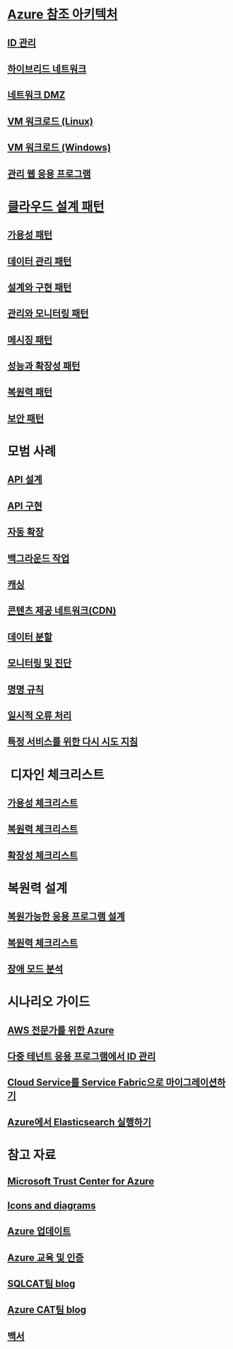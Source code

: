 # [Azure 참조 아키텍처](./reference-architectures/index.md)
## [ID 관리](./reference-architectures/identity/index.md)
## [하이브리드 네트워크](./reference-architectures/hybrid-networking/index.md)
## [네트워크 DMZ](./reference-architectures/dmz/index.md)
## [VM 워크로드 (Linux)](./reference-architectures/virtual-machines-linux/index.md)
## [VM 워크로드 (Windows)](./reference-architectures/virtual-machines-windows/index.md)
## [관리 웹 응용 프로그램](./reference-architectures/managed-web-app/index.md)

# [클라우드 설계 패턴](./patterns/index.md)
## [가용성 패턴](./patterns/category/availability.md)
## [데이터 관리 패턴](./patterns/category/data-management.md)
## [설계와 구현 패턴](./patterns/category/design-implementation.md)
## [관리와 모니터링 패턴](./patterns/category/management-monitoring.md)
## [메시징 패턴](./patterns/category/messaging.md)
## [성능과 확장성 패턴](./patterns/category/performance-scalability.md)
## [복원력 패턴](./patterns/category/resiliency.md)
## [보안 패턴](./patterns/category/security.md)

# 모범 사례
## [API 설계](./best-practices/api-design.md)
## [API 구현](./best-practices/api-implementation.md)
## [자동 확장](./best-practices/auto-scaling.md)
## [백그라운드 작업](./best-practices/background-jobs.md)
## [캐싱](./best-practices/caching.md)
## [콘텐츠 제공 네트워크(CDN)](./best-practices/cdn.md)
## [데이터 분할](./best-practices/data-partitioning.md)
## [모니터링 및 진단](./best-practices/monitoring.md)
## [명명 규칙](./best-practices/naming-conventions.md)
## [일시적 오류 처리](./best-practices/transient-faults.md)
## [특정 서비스를 위한 다시 시도 지침](./best-practices/retry-service-specific.md)

#  디자인 체크리스트
## [가용성 체크리스트](./checklist/availability.md)
## [복원력 체크리스트](./checklist/resiliency.md)
## [확장성 체크리스트](./checklist/scalability.md)

# 복원력 설계
## [복원가능한 응용 프로그램 설계](./resiliency/index.md)
## [복원력 체크리스트](./checklist/resiliency.md)
## [장애 모드 분석](./resiliency/failure-mode-analysis.md)

# 시나리오 가이드
## [AWS 전문가를 위한 Azure](./aws-professional/index.md)
## [다중 테넌트 응용 프로그램에서 ID 관리](./multitenant-identity/index.md)
## [Cloud Service를 Service Fabric으로 마이그레이션하기](./service-fabric/migrate-from-cloud-services.md)
## [Azure에서 Elasticsearch 실행하기](./elasticsearch/index.md)

# 참고 자료
## [Microsoft Trust Center for Azure](https://www.microsoft.com/en-us/trustcenter/cloudservices/azure)
## [Icons and diagrams](./resources/diagrams.md)
## [Azure 업데이트](https://azure.microsoft.com/updates/)
## [Azure 교육 및 인증](https://azure.microsoft.com/community/training/)
## [SQLCAT팀 blog](https://blogs.msdn.microsoft.com/sqlcat/)
## [Azure CAT팀 blog](https://blogs.msdn.microsoft.com/azurecat/)
## [백서](https://azure.microsoft.com/resources/whitepapers/)
